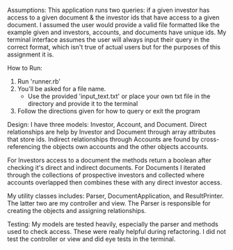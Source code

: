 Assumptions:
This application runs two queries: if a given investor has access to a given document & the investor ids that have access to a given document. I assumed the user would provide a valid file formatted like the example given and investors, accounts, and documents have unique ids. My terminal interface assumes the user will always input their query in the correct format, which isn't true of actual users but for the purposes of this assignment it is.

How to Run:
1. Run 'runner.rb'
2. You'll be asked for a file name.
    - Use the provided 'input_text.txt' or place your own txt file in the directory and provide it to the terminal
3. Follow the directions given for how to query or exit the program

Design:
I have three models: Investor, Account, and Document. Direct relationships are help by Investor and Document through array attributes that store ids. Indirect relationships through Accounts are found by cross-referencing the objects own accounts and the other objects accounts.

For Investors access to a document the methods return a boolean after checking it's direct and indirect documents. For Documents I iterated through the collections of prospective investors and collected where accounts overlapped then combines these with any direct investor access.

My utility classes includes: Parser, DocumentApplication, and ResultPrinter. The latter two are my controller and view. The Parser is responsible for creating the objects and assigning relationships.

Testing:
My models are tested heavily, especially the parser and methods used to check access. These were really helpful during refactoring. I did not test the controller or view and did eye tests in the terminal.
